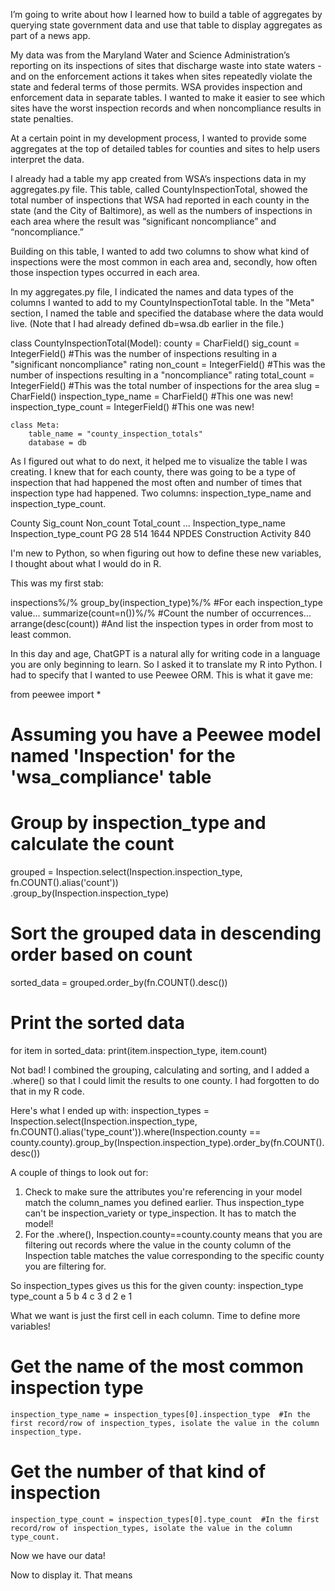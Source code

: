 I’m going to write about how I learned how to build a table of aggregates by querying state government data and use that table to display aggregates as part of a news app.

My data was from the Maryland Water and Science Administration’s reporting on its inspections of sites that discharge waste into state waters - and on the enforcement actions it takes when sites repeatedly violate the state and federal terms of those permits. WSA provides inspection and enforcement data in separate tables. I wanted to make it easier to see which sites have the worst inspection records and when noncompliance results in state penalties.

At a certain point in my development process, I wanted to provide some aggregates at the top of detailed tables for counties and sites to help users interpret the data.

I already had a table my app created from WSA’s inspections data in my aggregates.py file. This table, called CountyInspectionTotal, showed the total number of inspections that WSA had reported in each county in the state (and the City of Baltimore), as well as the numbers of inspections in each area where the result was “significant noncompliance” and “noncompliance.” 

Building on this table, I wanted to add two columns to show what kind of inspections were the most common in each area and, secondly, how often those inspection types occurred in each area. 

In my aggregates.py file, I indicated the names and data types of the columns I wanted to add to my CountyInspectionTotal table. In the "Meta" section, I named the table and specified the database where the data would live. (Note that I had already defined db=wsa.db earlier in the file.)

class CountyInspectionTotal(Model):
    county = CharField()
    sig_count = IntegerField() #This was the number of inspections resulting in a "significant noncompliance" rating
    non_count = IntegerField() #This was the number of inspections resulting in a "noncompliance" rating
    total_count = IntegerField() #This was the total number of inspections for the area
    slug = CharField()
    inspection_type_name = CharField() #This one was new!
    inspection_type_count = IntegerField() #This one was new!

    class Meta:
        table_name = "county_inspection_totals"
        database = db

As I figured out what to do next, it helped me to visualize the table I was creating. I knew that for each county, there was going to be a type of inspection that had happened the most often and number of times that inspection type had happened. Two columns: inspection_type_name and inspection_type_count.

County      Sig_count       Non_count       Total_count ... Inspection_type_name       Inspection_type_count
PG          28              514             1644            NPDES Construction Activity     840

I'm new to Python, so when figuring out how to define these new variables, I thought about what I would do in R.

This was my first stab:

inspections%/%
    group_by(inspection_type)%/% #For each inspection_type value...
    summarize(count=n())%/% #Count the number of occurrences...
    arrange(desc(count)) #And list the inspection types in order from most to least common.

In this day and age, ChatGPT is a natural ally for writing code in a language you are only beginning to learn.  So I asked it to translate my R into Python. I had to specify that I wanted to use Peewee ORM. This is what it gave me:


from peewee import *

# Assuming you have a Peewee model named 'Inspection' for the 'wsa_compliance' table

# Group by inspection_type and calculate the count
grouped = Inspection.select(Inspection.inspection_type, fn.COUNT().alias('count')) \
                    .group_by(Inspection.inspection_type)

# Sort the grouped data in descending order based on count
sorted_data = grouped.order_by(fn.COUNT().desc())

# Print the sorted data
for item in sorted_data:
    print(item.inspection_type, item.count)

Not bad! I combined the grouping, calculating and sorting, and I added a .where() so that I could limit the results to one county. I had forgotten to do that in my R code.

Here's what I ended up with:
inspection_types = Inspection.select(Inspection.inspection_type, fn.COUNT().alias('type_count')).where(Inspection.county == county.county).group_by(Inspection.inspection_type).order_by(fn.COUNT().desc())

A couple of things to look out for:
1. Check to make sure the attributes you're referencing in your model match the column_names you defined earlier. Thus inspection_type can't be inspection_variety or type_inspection. It has to match the model!
2. For the .where(), Inspection.county==county.county means that you are filtering out records where the value in the county column of the Inspection table matches the value corresponding to the specific county you are filtering for.

So inspection_types gives us this for the given county:
inspection_type     type_count
a                   5
b                   4
c                   3
d                   2
e                   1

What we want is just the first cell in each column. Time to define more variables!

# Get the name of the most common inspection type
    inspection_type_name = inspection_types[0].inspection_type  #In the first record/row of inspection_types, isolate the value in the column inspection_type.

# Get the number of that kind of inspection
    inspection_type_count = inspection_types[0].type_count  #In the first record/row of inspection_types, isolate the value in the column type_count.

Now we have our data!

Now to display it. That means


